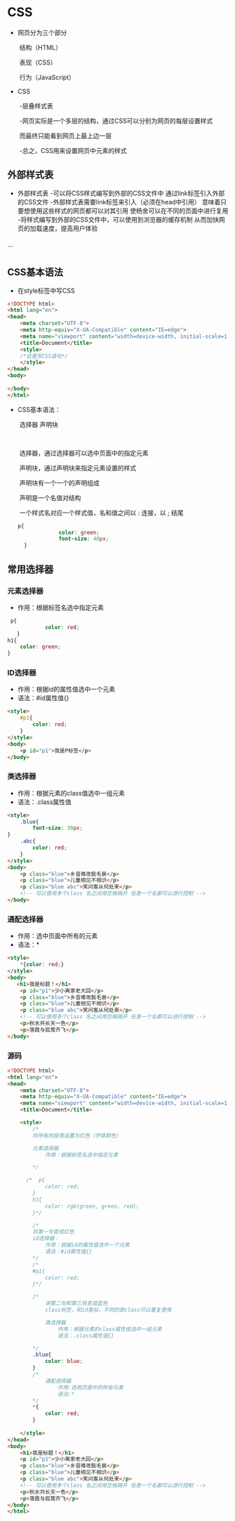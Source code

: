 # CSS

- 网页分为三个部分

  ​    结构（HTML）

  ​    表现（CSS）

  ​    行为（JavaScript）

- CSS

  ​    -层叠样式表

  ​    -网页实际是一个多层的结构，通过CSS可以分别为网页的每层设置样式

  ​      而最终只能看到网页上最上边一层

  ​    -总之，CSS用来设置网页中元素的样式
  
## 外部样式表
- 外部样式表
       -可以将CSS样式编写到外部的CSS文件中
           通过link标签引入外部的CSS文件
       -外部样式表需要link标签来引入（必须在head中引用）
            意味着只要想使用这些样式的网页都可以对其引用
             使杨舍可以在不同的页面中进行复用
       -将样式编写到外部的CSS文件中，可以使用到浏览器的缓存机制
           从而加快网页的加载速度，提高用户体验

  ```html
<link rel="stylesheet" href="路径">
  ```

## CSS基本语法

- 在style标签中写CSS

```html
<!DOCTYPE html>
<html lang="en">
<head>
    <meta charset="UTF-8">
    <meta http-equiv="X-UA-Compatible" content="IE=edge">
    <meta name="viewport" content="width=device-width, initial-scale=1.0">
    <title>Document</title>
    <style>
    /*这里写CSS语句*/
    </style>
</head>
<body>
    
</body>
</html>
```

- CSS基本语法：

  ​      选择器 声明块

  ​      

  ​      选择器，通过选择器可以选中页面中的指定元素

  

  ​      声明块，通过声明块来指定元素设置的样式

  ​            声明块有一个一个的声明组成

  ​            声明是一个名值对结构

  ​            一个样式名对应一个样式值，名和值之间以 : 连接，以 ; 结尾

  ```css
  p{
               color: green;
               font-size: 40px;
    }
  ```

  

## 常用选择器

### 元素选择器

- 作用：根据标签名选中指定元素

```css
 p{
            color: red;
   }
h1{
    color: green;
}
```



### ID选择器

- 作用：根据id的属性值选中一个元素
- 语法：#id属性值{}

```html
<style>
    #p1{
        color: red;
    }
</style>
<body>
    <p id="p1">我是P标签</p>
</body>
```

### 类选择器

- 作用：根据元素的class值选中一组元素
- 语法：.class属性值

```html
<style>
    .blue{
        font-size: 30px;
}
    .abc{
        color: red;
    }
</style>
<body>
    <p class="blue">乡音难改鬓毛衰</p>
    <p class="blue">儿童相见不相识</p>
    <p class="blue abc">笑问客从何处来</p>
    <!-- 可以使用多个class 名之间用空格隔开 任意一个名都可以进行控制 -->
</body>
```



### 通配选择器

- 作用：选中页面中所有的元素
- 语法：*

```html
<style>
    *{color: red;}
</style>
<body>
   <h1>我是标题！</h1>
    <p id="p1">少小离家老大回</p>
    <p class="blue">乡音难改鬓毛衰</p>
    <p class="blue">儿童相见不相识</p>
    <p class="blue abc">笑问客从何处来</p>
    <!-- 可以使用多个class 名之间用空格隔开 任意一个名都可以进行控制 -->
    <p>秋水共长天一色</p>
    <p>落霞与孤鹜齐飞</p>
</body>
```

### 源码

```html
<!DOCTYPE html>
<html lang="en">
<head>
    <meta charset="UTF-8">
    <meta http-equiv="X-UA-Compatible" content="IE=edge">
    <meta name="viewport" content="width=device-width, initial-scale=1.0">
    <title>Document</title>

    <style>
        /*
        将所有的段落设置为红色（字体颜色）

        元素选择器
            作用：根据标签名选中指定元素

        */

      /*  p{
            color: red;
        }
        h1{
            color: rgb(green, green, red);
        }*/

        /* 
        将第一句变成红色
        id选择器：
            作用：根据id的属性值选中一个元素
            语法：#id属性值{}
        */
        /*
        #p1{
            color: red;
        }*/

        /* 
            讲第二句和第三局变成蓝色
            class标签，和id类似，不同的是class可以重复使用

            类选择器
                作用：根据元素的class属性值选中一组元素
                语法：.class属性值{}

        */
        .blue{
            color: blue;  
        }
        /* 
            通配选择器
                作用:选用页面中的所有元素
                语法:*
        */
        *{
            color: red;
        }
        
    </style>
</head>
<body>
    <h1>我是标题！</h1>
    <p id="p1">少小离家老大回</p>
    <p class="blue">乡音难改鬓毛衰</p>
    <p class="blue">儿童相见不相识</p>
    <p class="blue abc">笑问客从何处来</p>
    <!-- 可以使用多个class 名之间用空格隔开 任意一个名都可以进行控制 -->
    <p>秋水共长天一色</p>
    <p>落霞与孤鹜齐飞</p>
</body>
</html>
```

